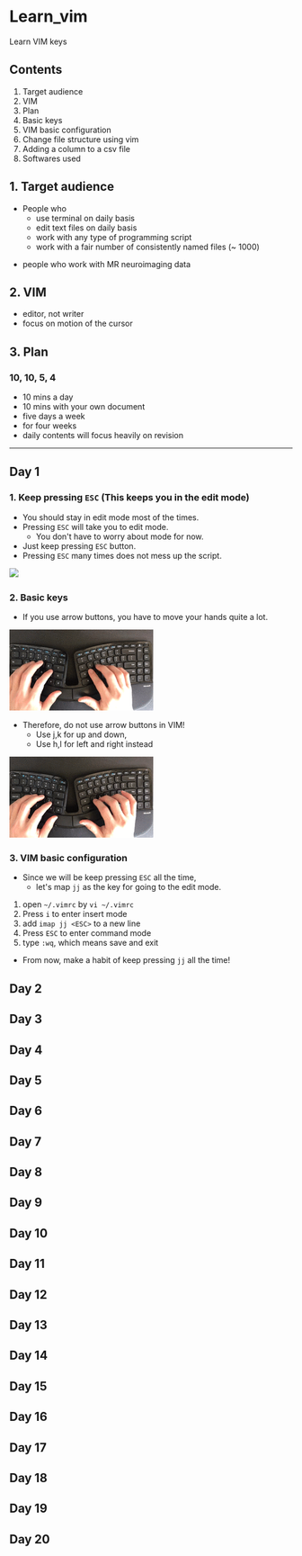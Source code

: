 # Learn_vim

Learn VIM keys


## Contents

1. Target audience
1. VIM
2. Plan
3. Basic keys
4. VIM basic configuration
5. Change file structure using vim
6. Adding a column to a csv file
7. Softwares used


## 1. Target audience

- People who
    - use terminal on daily basis
    - edit text files on daily basis
    - work with any type of programming script
    - work with a fair number of consistently named files (~ 1000)

+ people who work with MR neuroimaging data


## 2. VIM

- editor, not writer
- focus on motion of the cursor



## 3. Plan

### 10, 10, 5, 4

- 10 mins a day
- 10 mins with your own document
- five days a week
- for four weeks
- daily contents will focus heavily on revision


---

## Day 1

### 1. Keep pressing `ESC` (This keeps you in the edit mode)

- You should stay in edit mode most of the times.
- Pressing `ESC` will take you to edit mode.
    - You don't have to worry about mode for now.
- Just keep pressing `ESC` button.
- Pressing `ESC` many times does not mess up the script.

![]( docs/key_movements_1_esc.gif)

### 2. Basic keys

- If you use arrow buttons, you have to move your hands quite a lot.


![](docs/arrow_pressing.gif)


- Therefore, do not use arrow buttons in VIM!
    - Use j,k for up and down,
    - Use h,l for left and right instead


![](docs/arrow_pressing_no.gif)


### 3. VIM basic configuration

- Since we will be keep pressing `ESC` all the time,
    - let's map `jj` as the key for going to the edit mode.



1. open `~/.vimrc` by `vi ~/.vimrc`
2. Press `i` to enter insert mode
3. add `imap jj <ESC>` to a new line
4. Press `ESC` to enter command mode
5. type `:wq`, which means save and exit


- From now, make a habit of keep pressing `jj` all the time!


## Day 2
## Day 3
## Day 4
## Day 5
## Day 6
## Day 7
## Day 8
## Day 9
## Day 10
## Day 11
## Day 12
## Day 13
## Day 14
## Day 15
## Day 16
## Day 17
## Day 18
## Day 19
## Day 20



